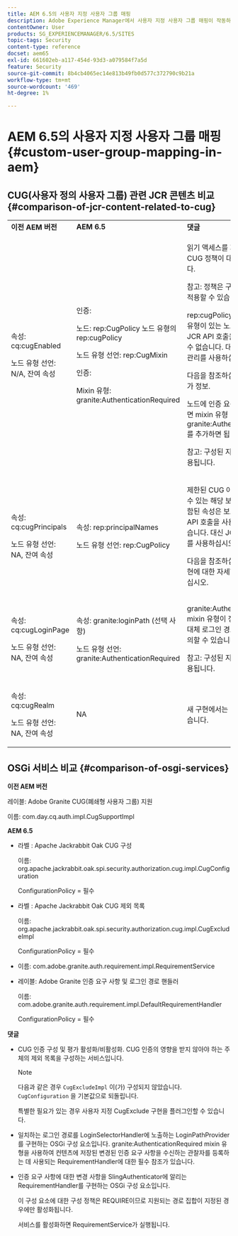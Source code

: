```yaml
---
title: AEM 6.5의 사용자 지정 사용자 그룹 매핑
description: Adobe Experience Manager에서 사용자 지정 사용자 그룹 매핑이 작동하는 방식을 알아봅니다.
contentOwner: User
products: SG_EXPERIENCEMANAGER/6.5/SITES
topic-tags: Security
content-type: reference
docset: aem65
exl-id: 661602eb-a117-454d-93d3-a079584f7a5d
feature: Security
source-git-commit: 8b4cb4065ec14e813b49fb0d577c372790c9b21a
workflow-type: tm+mt
source-wordcount: '469'
ht-degree: 1%

---
```


# AEM 6.5의 사용자 지정 사용자 그룹 매핑 {#custom-user-group-mapping-in-aem}

## CUG(사용자 정의 사용자 그룹) 관련 JCR 콘텐츠 비교 {#comparison-of-jcr-content-related-to-cug}

<table>
 <tbody>
  <tr>
   <td><strong>이전 AEM 버전</strong></td>
   <td><strong>AEM 6.5</strong></td>
   <td><strong>댓글</strong></td>
  </tr>
  <tr>
   <td><p>속성: cq:cugEnabled</p> <p>노드 유형 선언: N/A, 잔여 속성</p> </td>
   <td><p>인증:</p> <p>노드: rep:CugPolicy 노드 유형의 rep:cugPolicy</p> <p>노드 유형 선언: rep:CugMixin</p> <p> </p> <p> </p> <p> </p> 인증:</p> <p>Mixin 유형: granite:AuthenticationRequired</p> </td>
   <td><p>읽기 액세스를 제한하기 위해 전용 CUG 정책이 대상 노드에 적용됩니다.</p> <p>참고: 정책은 구성된 지원 경로에만 적용할 수 있습니다.</p> <p>rep:cugPolicy 및 rep:CugPolicy 유형이 있는 노드는 보호되며, 일반 JCR API 호출을 사용하여 작성할 수 없습니다. 대신 JCR 액세스 제어 관리를 사용하십시오.</p> <p>다음을 참조하십시오 <a href="https://jackrabbit.apache.org/oak/docs/security/authorization/cug.html">이 페이지</a> 추가 정보.</p> <p>노드에 인증 요구 사항을 적용하려면 mixin 유형 granite:AuthenticationRequired를 추가하면 됩니다.</p> <p>참고: 구성된 지원 경로 아래에만 적용됩니다.</p> </td>
  </tr>
  <tr>
   <td><p>속성: cq:cugPrincipals</p> <p>노드 유형 선언: NA, 잔여 속성</p> </td>
   <td><p>속성: rep:principalNames</p> <p>노드 유형 선언: rep:CugPolicy</p> </td>
   <td><p>제한된 CUG 아래의 콘텐츠를 읽을 수 있는 해당 보안 주체의 이름이 포함된 속성은 보호되며 일반 JCR API 호출을 사용하여 작성할 수 없습니다. 대신 JCR 액세스 제어 관리를 사용하십시오.</p> <p>다음을 참조하십시오 <a href="https://jackrabbit.apache.org/api/2.12/org/apache/jackrabbit/api/security/authorization/PrincipalSetPolicy.html">이 페이지</a> 구현에 대한 자세한 내용은 를 참조하십시오.</p> </td>
  </tr>
  <tr>
   <td><p>속성: cq:cugLoginPage</p> <p>노드 유형 선언: NA, 잔여 속성</p> </td>
   <td><p>속성: granite:loginPath (선택 사항)</p> <p>노드 유형 선언: granite:AuthenticationRequired</p> </td>
   <td><p>granite:AuthenticationRequired mixin 유형이 정의된 JCR 노드는 대체 로그인 경로를 선택적으로 정의할 수 있습니다.</p> <p>참고: 구성된 지원 경로 아래에만 적용됩니다.</p> </td>
  </tr>
  <tr>
   <td><p>속성: cq:cugRealm</p> <p>노드 유형 선언: NA, 잔여 속성</p> </td>
   <td>NA</td>
   <td>새 구현에서는 더 이상 지원되지 않습니다.</td>
  </tr>
 </tbody>
</table>

## OSGi 서비스 비교 {#comparison-of-osgi-services}

**이전 AEM 버전**

레이블: Adobe Granite CUG(폐쇄형 사용자 그룹) 지원

이름: com.day.cq.auth.impl.CugSupportImpl

**AEM 6.5**

* 라벨 : Apache Jackrabbit Oak CUG 구성

  이름: org.apache.jackrabbit.oak.spi.security.authorization.cug.impl.CugConfiguration

  ConfigurationPolicy = 필수

* 라벨 : Apache Jackrabbit Oak CUG 제외 목록

  이름: org.apache.jackrabbit.oak.spi.security.authorization.cug.impl.CugExcludeImpl

  ConfigurationPolicy = 필수

* 이름: com.adobe.granite.auth.requirement.impl.RequirementService
* 레이블: Adobe Granite 인증 요구 사항 및 로그인 경로 핸들러

  이름: com.adobe.granite.auth.requirement.impl.DefaultRequirementHandler

  ConfigurationPolicy = 필수

**댓글**

* CUG 인증 구성 및 평가 활성화/비활성화.
CUG 인증의 영향을 받지 않아야 하는 주체의 제외 목록을 구성하는 서비스입니다.

  >[!NOTE]
  > 
  >다음과 같은 경우 `CugExcludeImpl` 이(가) 구성되지 않았습니다. `CugConfiguration` 을 기본값으로 되돌립니다.

  특별한 필요가 있는 경우 사용자 지정 CugExclude 구현을 플러그인할 수 있습니다.

* 일치하는 로그인 경로를 LoginSelectorHandler에 노출하는 LoginPathProvider를 구현하는 OSGi 구성 요소입니다. granite:AuthenticationRequired mixin 유형을 사용하여 컨텐츠에 저장된 변경된 인증 요구 사항을 수신하는 관찰자를 등록하는 데 사용되는 RequirementHandler에 대한 필수 참조가 있습니다.
* 인증 요구 사항에 대한 변경 사항을 SlingAuthenticator에 알리는 RequirementHandler를 구현하는 OSGi 구성 요소입니다.

  이 구성 요소에 대한 구성 정책은 REQUIRE이므로 지원되는 경로 집합이 지정된 경우에만 활성화됩니다.

  서비스를 활성화하면 RequirementService가 실행됩니다.

<!-- nested tables not supported - text above is the table>
<table>
 <tbody>
  <tr>
   <td><strong>Older AEM Versions</strong></td>
   <td><strong>AEM 6.5</strong></td>
   <td><strong>Comments</strong></td>
  </tr>
  <tr>
   <td><p>Label: Adobe Granite Closed User Group (CUG) Support</p> <p>Name: com.day.cq.auth.impl.CugSupportImpl</p> </td>
   <td><p>Label: Apache Jackrabbit Oak CUG Configuration</p> <p>Name: org.apache.jackrabbit.oak.spi.security.authorization.cug.impl.CugConfiguration</p> <p>ConfigurationPolicy = REQUIRED</p> </td>
    <td><p>Label: Apache Jackrabbit Oak CUG Exclude List</p> <p>Name: org.apache.jackrabbit.oak.spi.security.authorization.cug.impl.CugExcludeImpl</p> <p>ConfigurationPolicy = REQUIRED</p> <p> </p> <p> </p> <p> </p> <p> </p> </td>
      </tr>
      <tr>
       <td>Name: com.adobe.granite.auth.requirement.impl.RequirementService</td>
      </tr>
      <tr>
       <td><p>Label: Adobe Granite Authentication Requirement and Login Path Handler</p> <p>Name: com.adobe.granite.auth.requirement.impl.DefaultRequirementHandler</p> <p>ConfigurationPolicy = REQUIRED</p> </td>
      </tr>
     </tbody>
    </table> </td>
   <td>
     <tbody>
      <tr>
       <td>Configuration of the CUG authorization and enable/disable the evaluation.</td>
      </tr>
      <tr>
       <td><p>Service to configure exclusion list of principals which should not be affected by the CUG authorization.</p> <p>NOTE: If the CugExcludeImpl is not configured, the CugConfiguration will fall back to the default.</p> <p>It is possible to plug a custom CugExclude implementation if there are special needs.</p> </td>
      </tr>
      <tr>
       <td>OSGi component implementing LoginPathProvider that exposes a matching login path to the LoginSelectorHandler. It has a mandatory reference to a RequirementHandler which is used to register the observer that listens to changed auth requirements stored in the content by the means of the granite:AuthenticationRequired mixin type. </td>
      </tr>
      <tr>
       <td><p>OSGi component implementing RequirementHandler that notifies the SlingAuthenticator about changes to authrequirements.</p> <p>As configuration policy for this component is REQUIRE it will only be activated if a set of supported paths is specified.</p> <p>Enabling the service will launch the RequirementService.</p> </td>
      </tr>
     </tbody>
     </td>
  </tr>
  <tr>
   <td> </td>
   <td> </td>
   <td> </td>
  </tr>
  <tr>
   <td> </td>
   <td> </td>
   <td> </td>
  </tr>
  <tr>
   <td> </td>
   <td> </td>
   <td> </td>
  </tr>
 </tbody>
</table>
-->
